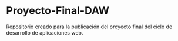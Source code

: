 # Proyecto-Final-DAW
Repositorio creado para la publicación del proyecto final del ciclo de desarrollo de aplicaciones web.
